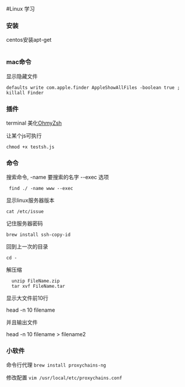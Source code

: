 #Linux 学习


### 安装
centos安装apt-get
```shell
```

### mac命令 
显示隐藏文件
```shell
defaults write com.apple.finder AppleShowAllFiles -boolean true ; killall Finder
```


### 插件

terminal  美化[OhmyZsh](http://ohmyz.sh/)

让某个js可执行
```shell
chmod +x testsh.js
```

### 命令

搜索命令, -name 要搜索的名字 --exec 选项
```shell
 find ./ -name www --exec
```

显示linux服务器版本
```shell
cat /etc/issue
```

记住服务器密码
```shell
brew install ssh-copy-id 
```

回到上一次的目录
```shell
cd - 
```

解压缩

```shell
  unzip FileName.zip
  tar xvf FileName.tar
```



显示大文件前10行

head -n 10 filename

并且输出文件

head -n 10 filename > filename2



### 小软件 

命令行代理 `brew install proxychains-ng`

修改配置 `vim /usr/local/etc/proxychains.conf`

